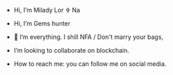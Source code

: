 - Hi, I’m Milady Lor ✞ Na
-  Hi, I’m Gems hunter 
- 👀 I’m everything. I shill NFA / Don't marry your bags,

-  I’m looking to collaborate on blockchain.
-  How to reach me: you can follow me on social media.
